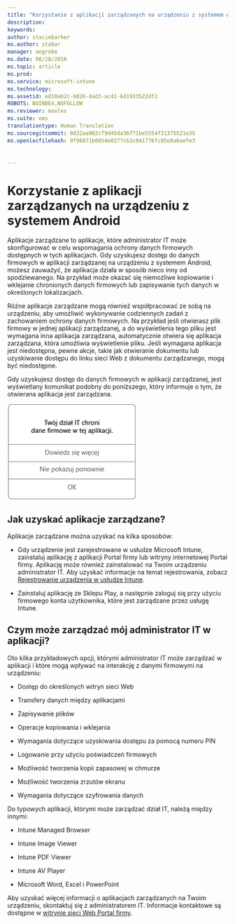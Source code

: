 ```yaml
---
title: "Korzystanie z aplikacji zarządzanych na urządzeniu z systemem Android | Microsoft Intune"
description: 
keywords: 
author: staciebarker
ms.author: stabar
manager: angrobe
ms.date: 08/28/2016
ms.topic: article
ms.prod: 
ms.service: microsoft-intune
ms.technology: 
ms.assetid: ed10a62c-b026-4ad3-ac41-641933522df2
ROBOTS: NOINDEX,NOFOLLOW
ms.reviewer: maxles
ms.suite: ems
translationtype: Human Translation
ms.sourcegitcommit: 0d32aa982cf9d45da36f71be5554f31375521e35
ms.openlocfilehash: 9f98871b6054e0277cb2c041776fc05e8a6aefe3


---
```



# Korzystanie z aplikacji zarządzanych na urządzeniu z systemem Android

Aplikacje zarządzane to aplikacje, które administrator IT może skonfigurować w celu wspomagania ochrony danych firmowych dostępnych w tych aplikacjach. Gdy uzyskujesz dostęp do danych firmowych w aplikacji zarządzanej na urządzeniu z systemem Android, możesz zauważyć, że aplikacja działa w sposób nieco inny od spodziewanego. Na przykład może okazać się niemożliwe kopiowanie i wklejanie chronionych danych firmowych lub zapisywanie tych danych w określonych lokalizacjach.

Różne aplikacje zarządzane mogą również współpracować ze sobą na urządzeniu, aby umożliwić wykonywanie codziennych zadań z zachowaniem ochrony danych firmowych. Na przykład jeśli otwierasz plik firmowy w jednej aplikacji zarządzanej, a do wyświetlenia tego pliku jest wymagana inna aplikacja zarządzana, automatycznie otwiera się aplikacja zarządzana, która umożliwia wyświetlenie pliku. Jeśli wymagana aplikacja jest niedostępna, pewne akcje, takie jak otwieranie dokumentu lub uzyskiwanie dostępu do linku sieci Web z dokumentu zarządzanego, mogą być niedostępne.

Gdy uzyskujesz dostęp do danych firmowych w aplikacji zarządzanej, jest wyświetlany komunikat podobny do poniższego, który informuje o tym, że otwierana aplikacja jest zarządzana.

![Komunikat dotyczący otwierania zarządzanej aplikacji](./media/managed-apps-message.png)

## Jak uzyskać aplikacje zarządzane?
Aplikacje zarządzane można uzyskać na kilka sposobów:

-   Gdy urządzenie jest zarejestrowane w usłudze Microsoft Intune, zainstaluj aplikację z aplikacji Portal firmy lub witryny internetowej Portal firmy. Aplikację może również zainstalować na Twoim urządzeniu administrator IT. Aby uzyskać informacje na temat rejestrowania, zobacz [Rejestrowanie urządzenia w usłudze Intune](enroll-your-device-in-Intune-android.md).

-   Zainstaluj aplikację ze Sklepu Play, a następnie zaloguj się przy użyciu firmowego konta użytkownika, które jest zarządzane przez usługę Intune.

## Czym może zarządzać mój administrator IT w aplikacji?
Oto kilka przykładowych opcji, którymi administrator IT może zarządzać w aplikacji i które mogą wpływać na interakcję z danymi firmowymi na urządzeniu:

-   Dostęp do określonych witryn sieci Web

-   Transfery danych między aplikacjami

-   Zapisywanie plików

-   Operacje kopiowania i wklejania

-   Wymagania dotyczące uzyskiwania dostępu za pomocą numeru PIN

-   Logowanie przy użyciu poświadczeń firmowych

-   Możliwość tworzenia kopii zapasowej w chmurze

-   Możliwość tworzenia zrzutów ekranu

-   Wymagania dotyczące szyfrowania danych

Do typowych aplikacji, którymi może zarządzać dział IT, należą między innymi:

-   Intune Managed Browser

-   Intune Image Viewer

-   Intune PDF Viewer

-   Intune AV Player

-   Microsoft Word, Excel i PowerPoint

Aby uzyskać więcej informacji o aplikacjach zarządzanych na Twoim urządzeniu, skontaktuj się z administratorem IT. Informacje kontaktowe są dostępne w [witrynie sieci Web Portal firmy](http://portal.manage.microsoft.com).



<!--HONumber=Oct16_HO2-->


